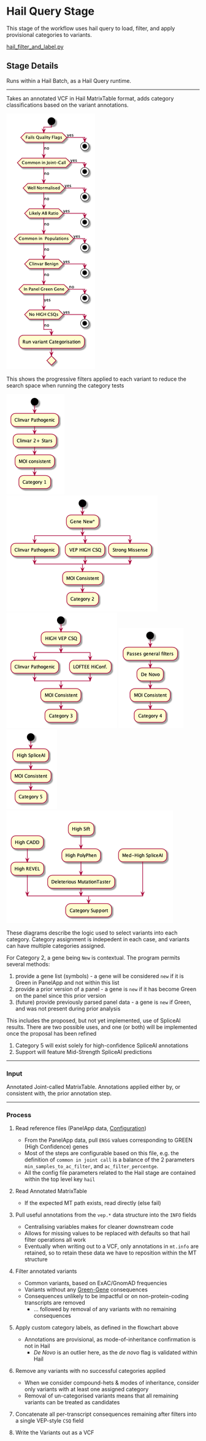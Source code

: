 # Hail Query Stage

This stage of the workflow uses hail query to load, filter, and apply provisional categories to variants.

[hail_filter_and_label.py](../reanalysis/hail_filter_and_label.py)

## Stage Details

Runs within a Hail Batch, as a Hail Query runtime.

---

Takes an annotated VCF in Hail MatrixTable format, adds category classifications based on the variant annotations.

![Pre-Annotation Filters](images/variant_filtering.png)

This shows the progressive filters applied to each variant to reduce the search space when running the category tests

![Category_1](images/category_1.png)
![Category_2](images/category_2.png)
![Category_3](images/category_3.png)
![Category_4](images/category_4.png)
![Category_5](images/category_5.png)
![Category_support](images/category_support.png)

These diagrams describe the logic used to select variants into each category. Category assignment is indepedent in each
case, and variants can have multiple categories assigned.

For Category 2, a gene being `New` is contextual. The program permits several methods:

1. provide a gene list (symbols) - a gene will be considered `new` if it is Green in PanelApp and not within this list
2. provide a prior version of a panel - a gene is `new` if it has become Green on the panel since this prior version
3. (future) provide previously parsed panel data - a gene is `new` if Green, and was not present during prior analysis

This includes the proposed, but not yet implemented, use of SpliceAI results. There are two possible uses, and one
(or both) will be implemented once the proposal has been refined

1. Category 5 will exist solely for high-confidence SpliceAI annotations
2. Support will feature Mid-Strength SpliceAI predictions

---

### Input

Annotated Joint-called MatrixTable. Annotations applied either by, or consistent with, the prior annotation step.

---

### Process

1. Read reference files (PanelApp data, [Configuration](../reanalysis/reanalysis_conf.json))
   * From the PanelApp data, pull `ENSG` values corresponding to GREEN (High Confidence) genes
   * Most of the steps are configurable based on this file, e.g. the definition of `common in joint call` is a balance of the 2 parameters `min_samples_to_ac_filter`, and `ac_filter_percentge`.
   * All the config file parameters related to the Hail stage are contained within the top level key `hail`

2. Read Annotated MatrixTable
   * If the expected MT path exists, read directly (else fail)

3. Pull useful annotations from the `vep.*` data structure into the `INFO` fields
   * Centralising variables makes for cleaner downstream code
   * Allows for missing values to be replaced with defaults so that hail filter operations all work
   * Eventually when writing out to a VCF, only annotations in `mt.info` are retained, so to retain these data we have to reposition within the MT structure

4. Filter annotated variants
   * Common variants, based on ExAC/GnomAD frequencies
   * Variants without any [Green-Gene](https://panelapp.agha.umccr.org/panels/137/) consequences
   * Consequences unlikely to be impactful or on non-protein-coding transcripts are removed
     * ... followed by removal of any variants with no remaining consequences

5. Apply custom category labels, as defined in the flowchart above
   * Annotations are provisional, as mode-of-inheritance confirmation is not in Hail
       * _De Novo_ is an outlier here, as the _de novo_ flag is validated within Hail

6. Remove any variants with no successful categories applied
   * When we consider compound-hets & modes of inheritance, consider only variants with at least one assigned category
   * Removal of un-categorised variants means that all remaining variants can be treated as candidates

7. Concatenate all per-transcript consequences remaining after filters into a single VEP-style `CSQ` field

8. Write the Variants out as a VCF
